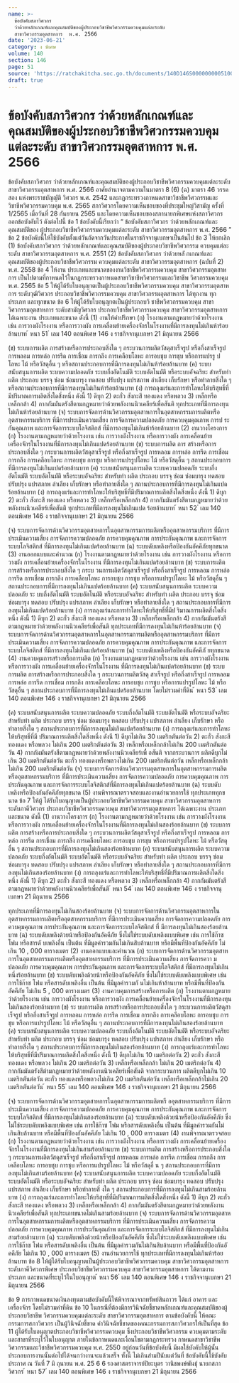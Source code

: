 ```yaml
---
name: >-
  ข้อบังคับสภาวิศวกร
  ว่าด้วยหลักเกณฑ์และคุณสมบัติของผู้ประกอบวิชาชีพวิศวกรรมควบคุมแต่ละระดับ
  สาขาวิศวกรรมอุตสาหการ  พ.ศ. 2566
date: '2023-06-21'
category: ง พิเศษ
volume: 140
section: 146
page: 51
source: 'https://ratchakitcha.soc.go.th/documents/140D146S0000000005100.pdf'
draft: true
---
```


# ข้อบังคับสภาวิศวกร ว่าด้วยหลักเกณฑ์และคุณสมบัติของผู้ประกอบวิชาชีพวิศวกรรมควบคุมแต่ละระดับ สาขาวิศวกรรมอุตสาหการ  พ.ศ. 2566

ข้อบังคับสภาวิศวกร ว่าด้วยหลักเกณฑ์และคุณสมบัติของผู้ประกอบวิชาชีพวิศวกรรมควบคุมแต่ละระดับ สาขาวิศวกรรมอุตสาหการ พ.ศ. 2566 อาศัยอำนาจตามความในมาตรา 8 (6) (ฉ) มาตรา 46 วรรคสอง แห่งพระราชบัญญัติ วิศวกร พ.ศ. 2542 และกฎกระทรวงกาหนดสาขาวิชาชีพวิศวกรรมและวิชาชีพวิศวกรรมควบคุม พ.ศ. 2565 สภาวิศวกรโดยความเห็นชอบของที่ประชุมใหญ่วิสามัญ ครั้งที่ 1/2565 เมื่อวันที่ 28 กันยายน 2565 และโดยความเห็นชอบของสภานายกพิเศษแห่งสภาวิศวกร ออกข้อบังคับไว้ ดังต่อไปนี้ ข้อ 1 ข้อบังคับนี้เรียกว่า “ ข้อบังคับสภาวิศวกร ว่าด้วยหลักเกณฑ์และคุณสมบัติของ ผู้ประกอบวิชาชีพวิศวกรรมควบคุมแต่ละระดับ สาขาวิศวกรรมอุตสาหการ พ.ศ. 2566 ” ข้อ 2 ข้อบังคับนี้ให้ใช้บังคับตั้งแต่วันถัดจากวันประกาศในราชกิจจานุเบกษาเป็นต้นไป ข้อ 3 ให้ยกเลิก (1) ข้อบังคับสภาวิศวกร ว่าด้วยหลักเกณฑ์และคุณสมบัติของผู้ประกอบวิชาชีพวิศวกรรม ควบคุมแต่ละระดับ สาขาวิศวกรรมอุตสาหการ พ.ศ. 2551 (2) ข้อบังคับสภาวิศวกร ว่าด้วยหลั กเกณฑ์และคุณสมบัติของผู้ประกอบวิชาชีพวิศวกรรม ควบคุมแต่ละระดับ สาขาวิศวกรรมอุตสาหการ (ฉบับที่ 2) พ.ศ. 2558 ข้อ 4 ให้งาน ประเภทและขนาดของงานวิชาชีพวิศวกรรมควบคุม สาขาวิศวกรรมอุตสาหการ เป็นไปตามที่กาหนดไว้ในกฎกระทรวงกาหนดสาขาวิชาชีพวิศวกรรมและวิชาชีพ วิศวกรรมควบคุม พ.ศ. 2565 ข้อ 5 ให้ผู้ได้รับใบอนุญาตเป็นผู้ประกอบวิชาชีพวิศวกรรมควบคุม สาขาวิศวกรรมอุตสาหการ ระดับวุฒิวิศวกร ประกอบวิชาชีพวิศวกรรมควบคุม สาขาวิศวกรรมอุตสาหการ ได้ทุกงาน ทุกประเภท และทุกขนาด ข้อ 6 ให้ผู้ได้รับใบอนุญาตเป็นผู้ประกอบวิ ชาชีพวิศวกรรมควบคุม สาขาวิศวกรรมอุตสาหการ ระดับสามัญวิศวกร ประกอบวิชาชีพวิศวกรรมควบคุม สาขาวิศวกรรมอุตสาหการ ได้เฉพาะงาน ประเภทและขนาด ดังนี้ (1) งานให้คำปรึกษา (ก) โรงงานตามกฎหมายว่าด้วยโรงงาน เช่น การวางผังโรงงาน หรือการวางผัง การเคลื่อนย้ายเครื่องจักรในโรงงานที่มีการลงทุนไม่เกินห้าร้อยล้านบาท ้ หนา 51 ่ เลม 140 ตอนพิเศษ 146 ง ราชกิจจานุเบกษา 21 มิถุนายน 2566

(ข) ระบบการผลิต การสร้างหรือการประกอบสิ่งใด ๆ กระบวนการผลิตวัสดุสาเร็จรูป หรือกึ่งสาเร็จรูป การหลอม การหล่อ การรีด การเชื่อม การกลึง การเคลือบโลหะ การอบชุบ การชุบ หรือการแปรรู ปโลหะ ไม้ หรือวัสดุอื่น ๆ หรือสถานประกอบการที่มีการลงทุนไม่เกินห้าร้อยล้านบาท (ค) ระบบสนับสนุนการผลิต ระบบความปลอดภัย ระบบกึ่งอัตโนมัติ ระบบอัตโนมัติ หรือระบบอัจฉริยะ สำหรับทำ ผลิต ประกอบ บรรจุ ซ่อม ซ่อมบารุง ทดสอบ ปรับปรุง แปรสภาพ ลำเลียง เก็บรักษา หรือทำลายสิ่งใด ๆ หรือสถานประกอบการที่มีการลงทุนไม่เกินห้าร้อยล้านบาท (ง) การถลุงแร่และการทำโลหะให้บริสุทธิ์ที่มีปริมาณการผลิตสิ่งใดสิ่งหนึ่ง ดังนี้ 1) ดีบุก 2) ตะกั่ว สังกะสี ทองแดง หรือพลวง 3) เหล็กหรือเหล็กกล้า 4) กากกัมมันตรังสีตามกฎหมายว่าด้วยพลังงานนิวเคลียร์เพื่อสันติ ทุกประเภทที่มีการลงทุนไม่เกินห้าร้อยล้านบาท (จ) ระบบการจัดการด้านวิศวกรรมอุตสาหการในอุตสาหกรรมการผลิตหรืออุตสาหกรรมบริการ ที่มีการประเมินความเสี่ยง การจัดการความปลอดภัย การควบคุมคุณภาพ การป ระกันคุณภาพ และการจัดการระบบโลจิสติกส์ ที่มีการลงทุนไม่เกินห้าร้อยล้านบาท (2) งานวางโครงการ (ก) โรงงานตามกฎหมายว่าด้วยโรงงาน เช่น การวางผังโรงงาน หรือการวางผัง การเคลื่อนย้ายเครื่องจักรในโรงงานที่มีการลงทุนไม่เกินแปดร้อยล้านบาท (ข) ระบบการผลิต การ สร้างหรือการประกอบสิ่งใด ๆ กระบวนการผลิตวัสดุสาเร็จรูป หรือกึ่งสาเร็จรูป การหลอม การหล่อ การรีด การเชื่อม การกลึง การเคลือบโลหะ การอบชุบ การชุบ หรือการแปรรูปโลหะ ไม้ หรือวัสดุอื่น ๆ สถานประกอบการที่มีการลงทุนไม่เกินแปดร้อยล้านบาท (ค) ระบบสนับสนุนการผลิต ระบบความปลอดภัย ระบบกึ่งอัตโนมัติ ระบบอัตโนมัติ หรือระบบอัจฉริยะ สำหรับทำ ผลิต ประกอบ บรรจุ ซ่อม ซ่อมบารุง ทดสอบ ปรับปรุง แปรสภาพ ลำเลียง เก็บรักษา หรือทำลายสิ่งใด ๆ สถานประกอบการที่มีการลงทุนไม่เกินแปดร้อยล้านบาท (ง) การถลุงแร่และการทำโลหะให้บริสุทธิ์ที่มีปริมาณการผลิตสิ่งใดสิ่งหนึ่ง ดังนี้ 1) ดีบุก 2) ตะกั่ว สังกะสี ทองแดง หรือพลวง 3) เหล็กหรือเหล็กกล้า 4) กากกัมมันตรังสีตามกฎหมายว่าด้วยพลังงานนิวเคลียร์เพื่อสันติ ทุกประเภทที่มีการลงทุนไม่เกินแปด ร้อยล้านบาท ้ หนา 52 ่ เลม 140 ตอนพิเศษ 146 ง ราชกิจจานุเบกษา 21 มิถุนายน 2566

(จ) ระบบการจัดการด้านวิศวกรรมอุตสาหการในอุตสาหกรรมการผลิตหรืออุตสาหกรรมบริการ ที่มีการประเมินความเสี่ยง การจัดการความปลอดภัย การควบคุมคุณภาพ การประกันคุณภาพ และการจัดการระบบโลจิสติกส์ ที่มีการลงทุนไม่เกินแปดร้อยล้านบาท (ฉ) ระบบดับเพลิงหรือป้องกันอัคคีภัยทุกขนาด (3) งานออกแบบและคำนวณ (ก) โรงงานตามกฎหมายว่าด้วยโรงงาน เช่น การวางผังโรงงาน หรือการวางผัง การเคลื่อนย้ายเครื่องจักรในโรงงาน ที่มีการลงทุนไม่เกินแปดร้อยล้านบาท (ข) ระบบการผลิต การสร้างหรือการประกอบสิ่งใด ๆ กระบ วนการผลิตวัสดุสาเร็จรูป หรือกึ่งสาเร็จรูป การหลอม การหล่อ การรีด การเชื่อม การกลึง การเคลือบโลหะ การอบชุบ การชุบ หรือการแปรรูปโลหะ ไม้ หรือวัสดุอื่น ๆ สถานประกอบการที่มีการลงทุนไม่เกินแปดร้อยล้านบาท (ค) ระบบสนับสนุนการผลิต ระบบความปลอดภัย ระ บบกึ่งอัตโนมัติ ระบบอัตโนมัติ หรือระบบอัจฉริยะ สำหรับทำ ผลิต ประกอบ บรรจุ ซ่อม ซ่อมบารุง ทดสอบ ปรับปรุง แปรสภาพ ลำเลียง เก็บรักษา หรือทำลายสิ่งใด ๆ สถานประกอบการที่มีการลงทุนไม่เกินแปดร้อยล้านบาท (ง) การถลุงแร่และการทำโลหะให้บริสุทธิ์ที่มีป ริมาณการผลิตสิ่งใดสิ่งหนึ่ง ดังนี้ 1) ดีบุก 2) ตะกั่ว สังกะสี ทองแดง หรือพลวง 3) เหล็กหรือเหล็กกล้า 4) กากกัมมันตรังสีตามกฎหมายว่าด้วยพลังงานนิวเคลียร์เพื่อสันติ ทุกประเภทที่มีการลงทุนไม่เกินห้าร้อยล้านบาท (จ) ระบบการจัดการด้านวิศวกรรมอุตสาหการในอุตสาหกรรมการผลิตหรืออุตสาหกรรมบริการ ที่มีการประเมินความเสี่ยง การจัดการความปลอดภัย การควบคุมคุณภาพ การประกันคุณภาพ และการจัดการระบบโลจิสติกส์ ที่มีการลงทุนไม่เกินแปดร้อยล้านบาท (ฉ) ระบบดับเพลิงหรือป้องกันอัคคีภั ยทุกขนาด (4) งานควบคุมการสร้างหรือการผลิต (ก) โรงงานตามกฎหมายว่าด้วยโรงงาน เช่น การวางผังโรงงาน หรือการวางผัง การเคลื่อนย้ายเครื่องจักรในโรงงาน ที่มีการลงทุนไม่เกินแปดร้อยล้านบาท (ข) ระบบการผลิต การสร้างหรือการประกอบสิ่งใด ๆ กระบวนการผลิตวัสดุ สาเร็จรูป หรือกึ่งสาเร็จรูป การหลอม การหล่อ การรีด การเชื่อม การกลึง การเคลือบโลหะ การอบชุบ การชุบ หรือการแปรรูปโลหะ ไม้ หรือวัสดุอื่น ๆ สถานประกอบการที่มีการลงทุนไม่เกินแปดร้อยล้านบาท โดยไม่รวมค่าที่ดิน ้ หนา 53 ่ เลม 140 ตอนพิเศษ 146 ง ราชกิจจานุเบกษา 21 มิถุนายน 2566

(ค) ระบบสนับสนุนการผลิต ระบบความปลอดภัย ระบบกึ่งอัตโนมัติ ระบบอัตโนมัติ หรือระบบอัจฉริยะ สำหรับทำ ผลิต ประกอบ บรรจุ ซ่อม ซ่อมบารุง ทดสอบ ปรับปรุง แปรสภาพ ลำเลียง เก็บรักษา หรือทำลายสิ่งใด ๆ สถานประกอบการที่มีการลงทุนไม่เกินแปดร้อยล้านบาท (ง) การถลุงแร่และการทำโลหะให้บริสุทธิ์ที่มี ปริมาณการผลิตสิ่งใดสิ่งหนึ่ง ดังนี 1) ดีบุกไม่เกิน 30 เมตริกตันต่อวัน 2) ตะกั่ว สังกะสี ทองแดง หรือพลวง ไม่เกิน 200 เมตริกตันต่อวัน 3) เหล็กหรือเหล็กกล้าไม่เกิน 200 เมตริกตันต่อวัน 4) กากกัมมันตรังสีตามกฎหมายว่าด้วยพลังงานนิวเคลียร์เพื่ อสันติ จากกระบวนการ ผลิตดีบุกไม่เกิน 30 เมตริกตันต่อวัน ตะกั่ว ทองแดงหรือพลวงไม่เกิน 200 เมตริกตันต่อวัน เหล็กหรือเหล็กกล้าไม่เกิน 200 เมตริกตันต่อวัน (จ) ระบบการจัดการด้านวิศวกรรมอุตสาหการในอุตสาหกรรมการผลิตหรืออุตสาหกรรมบริการ ที่มีการประเมินความเสี่ยง การจัดการความปลอดภัย การควบคุมคุณภาพ การประกันคุณภาพ และการจัดการระบบโลจิสติกส์ที่มีการลงทุนไม่เกินแปดร้อยล้านบาท (ฉ) ระบบดับเพลิงหรือป้องกันอัคคีภัยทุกขนาด (5) งานพิจารณาตรวจสอบและงานอำนวยการใช้ ทุกประเภททุกขนาด ข้อ 7 ให้ผู้ ได้รับใบอนุญาตเป็นผู้ประกอบวิชาชีพวิศวกรรมควบคุม สาขาวิศวกรรมอุตสาหการ ระดับภาคีวิศวกร ประกอบวิชาชีพวิศวกรรมควบคุม สาขาวิศวกรรมอุตสาหการ ได้เฉพาะงาน ประเภทและขนาด ดังนี้ (1) งานวางโครงการ (ก) โรงงานตามกฎหมายว่าด้วยโรงงาน เช่น การวางผังโรงงาน หรือการวางผัง การเคลื่อนย้ายเครื่องจักรในโรงงานที่มีการลงทุนไม่เกินสองร้อยล้านบาท (ข) ระบบการผลิต การสร้างหรือการประกอบสิ่งใด ๆ กระบวนการผลิตวัสดุสาเร็จรูป หรือกึ่งสาเร็จรูป การหลอม การหล่อ การรีด การเชื่อม การกลึง การเคลือบโลหะ การอบชุบ การชุบ หรือการแปรรูปโลหะ ไม้ หรือวัสดุอื่น ๆ สถานประกอบการที่มีการลงทุนไม่เกินสองร้อยล้านบาท (ค) ระบบสนับสนุนการผลิต ระบบความปลอดภัย ระบบกึ่งอัตโนมัติ ระบบอัตโนมัติ หรือระบบอัจฉริยะ สำหรับทำ ผลิต ประกอบ บรรจุ ซ่อม ซ่อมบารุง ทดสอบ ปรับปรุง แปรสภาพ ลำเลียง เก็บรักษา หรือทำลายสิ่งใด ๆ สถานประกอบการที่มีการลงทุนไม่เกินสองร้อยล้านบาท (ง) การถลุงแร่และการทำโลหะให้บริสุทธิ์ที่มีปริมาณการผลิตสิ่งใดสิ่งหนึ่ง ดังนี้ 1) ดีบุก 2) ตะกั่ว สังกะสี ทองแดง หรือพลวง 3) เหล็กหรือเหล็กกล้า 4) กากกัมมันตรังสีตามกฎหมายว่าด้วยพลังงานนิวเคลียร์เพื่อสันติ ้ หนา 54 ่ เลม 140 ตอนพิเศษ 146 ง ราชกิจจานุเบกษา 21 มิถุนายน 2566

ทุกประเภทที่มีการลงทุนไม่เกินสองร้อยล้านบาท (จ) ระบบการจัดการด้านวิศวกรรมอุตสาหการในอุตสาหกรรมการผลิตหรืออุตสาหกรรมบริการ ที่มีการประเมินความเสี่ยง การจัดการความปลอดภัย การควบคุมคุณภาพ การประกันคุณภาพ และการจัดการระบบโลจิสติกส์ ที่ มีการลงทุนไม่เกินสองร้อยล้านบาท (ฉ) ระบบดับเพลิงด้วยน้าหรือป้องกันอัคคีภัย ซึ่งไม่ใช่ระบบดับเพลิงแบบพิเศษ เช่น การใช้ก๊าซ โฟม หรือสารดั บเพลิงอื่น เป็นต้น ที่มีมูลค่ารวมกันไม่เกินสิบล้านบาท หรือมีพื้นที่ป้องกันอัคคีภัย ไม่เกิน 10 , 000 ตารางเมตร (2) งานออกแบบและคำนวณ (ก) ระบบการจัดการด้านวิศวกรรมอุตสาหการในอุตสาหกรรมการผลิตหรืออุตสาหกรรมบริการ ที่มีการประเมินความเสี่ยง การจัดการควา มปลอดภัย การควบคุมคุณภาพ การประกันคุณภาพ และการจัดการระบบโลจิสติกส์ ที่มีการลงทุนไม่เกินหนึ่งร้อยล้านบาท (ข) ระบบดับเพลิงด้วยน้าหรือป้องกันอัคคีภัย ซึ่งไม่ใช่ระบบดับเพลิงแบบพิเศษ เช่น การใช้ก๊าซ โฟม หรือสารดับเพลิงอื่น เป็นต้น ที่มีมูลค่ารวมกั นไม่เกินห้าล้านบาท หรือมีพื้นที่ป้องกันอัคคีภัย ไม่เกิน 5 , 000 ตารางเมตร (3) งานควบคุมการสร้างหรือการผลิต (ก) โรงงานตามกฎหมายว่าด้วยโรงงาน เช่น การวางผังโรงงาน หรือการวางผัง การเคลื่อนย้ายเครื่องจักรในโรงงานที่มีการลงทุนไม่เกินสองร้อยล้านบาท (ข) ระ บบการผลิต การสร้างหรือการประกอบสิ่งใด ๆ กระบวนการผลิตวัสดุสาเร็จรูป หรือกึ่งสาเร็จรูป การหลอม การหล่อ การรีด การเชื่อม การกลึง การเคลือบโลหะ การอบชุบ การชุบ หรือการแปรรูปโลหะ ไม้ หรือวัสดุอื่น ๆ สถานประกอบการที่มีการลงทุนไม่เกินสองร้อยล้านบาท (ค) ระบบสนับสนุนการผลิต ระบบความปลอดภัย ระบบกึ่งอัตโนมัติ ระบบอัตโนมัติ หรือระบบอัจฉริยะ สำหรับทำ ผลิต ประกอบ บรรจุ ซ่อม ซ่อมบารุง ทดสอบ ปรับปรุง แปรสภาพ ลำเลียง เก็บรักษา หรือทำลายสิ่งใด ๆ สถานประกอบการที่มีการลงทุนไม่เกินสองร้อยล้านบาท (ง) การถลุงแร่และการทำโลหะให้บริสุทธิ์ที่มีปริมาณการผลิตสิ่งใดสิ่งหนึ่ง ดังนี้ 1) ดีบุกไม่เกิน 10 เมตริกต่อวัน 2) ตะกั่ว สังกะสี ทองแดง หรือพลวง ไม่เกิน 20 เมตริกต่อวัน 3) เหล็กหรือเหล็กกล้า ไม่เกิน 20 เมตริกต่อวัน 4) กากกัมมันตรังสีตำมกฎหมายว่าด้วยพลังงานนิวเคลียร์เพื่อสันติ จากกระบวนการ ผลิตดีบุกไม่เกิน 10 เมตริกตันต่อวัน ตะกั่ว ทองแดงหรือพลวงไม่เกิน 20 เมตริกตันต่อวัน เหล็กหรือเหล็กกล้าไม่เกิน 20 เมตริกตันต่อวัน ้ หนา 55 ่ เลม 140 ตอนพิเศษ 146 ง ราชกิจจานุเบกษา 21 มิถุนายน 2566

(จ) ระบบการจัดการด้านวิศวกรรมอุตสาหการในอุตสาหกรรมการผลิตหรื ออุตสาหกรรมบริการ ที่มีการประเมินความเสี่ยง การจัดการความปลอดภัย การควบคุมคุณภาพ การประกันคุณภาพ และการจัดการระบบโลจิสติกส์ ที่มีการลงทุนไม่เกินสองร้อยล้านบาท (ฉ) ระบบดับเพลิงด้วยน้าหรือป้องกันอัคคีภัย ซึ่งไม่ใช่ระบบดับเพลิงแบบพิเศษ เช่น การใช้ก๊าซ โฟม หรือสารดับเพลิงอื่น เป็นต้น ที่มีมูลค่ารวมกันไม่เกินสิบล้านบาท หรือมีพื้นที่ป้องกันอัคคีภัย ไม่เกิน 10 , 000 ตารางเมตร (4) งานพิจารณาตรวจสอบ (ก) โรงงานตามกฎหมายว่าด้วยโรงงาน เช่น การวางผังโรงงาน หรือการวางผัง การเคลื่อนย้ายเครื่อง จักรในโรงงานที่มีการลงทุนไม่เกินสามร้อยล้านบาท (ข) ระบบการผลิต การสร้างหรือการประกอบสิ่งใด ๆ กระบวนการผลิตวัสดุสาเร็จรูป หรือกึ่งสาเร็จรูป การหลอม การหล่อ การรีด การเชื่อม การกลึง การเคลือบโลหะ การอบชุบ การชุบ หรือการแปรรูปโลหะ ไม้ หรือวัสดุอื่ น ๆ สถานประกอบการที่มีการลงทุนไม่เกินสามร้อยล้านบาท (ค) ระบบสนับสนุนการผลิต ระบบความปลอดภัย ระบบกึ่งอัตโนมัติ ระบบอัตโนมัติ หรือระบบอัจฉริยะ สำหรับทำ ผลิต ประกอบ บรรจุ ซ่อม ซ่อมบารุง ทดสอบ ปรับปรุง แปรสภาพ ลำเลียง เก็บรักษา หรือทำลายสิ่ งใด ๆ สถานประกอบการที่มีการลงทุนไม่เกินสามร้อยล้านบาท (ง) การถลุงแร่และการทำโลหะให้บริสุทธิ์ที่มีปริมาณการผลิตสิ่งใดสิ่งหนึ่ง ดังนี้ 1) ดีบุก 2) ตะกั่ว สังกะสี ทองแดง หรือพลวง 3) เหล็กหรือเหล็กกล้า 4) กากกัมมันตรังสีตามกฎหมายว่าด้วยพลังงานนิวเคลียร์เพื่อสันติ ทุกประเภทขนาดไม่เกินสามร้อยล้านบาท (จ) ระบบการจัดการด้านวิศวกรรมอุตสาหการในอุตสาหกรรมการผลิตหรืออุตสาหกรรมบริการ ที่มีการประเมินความเสี่ยง การจัดการความปลอดภัย การควบคุมคุณภาพ การประกันคุณภำพ และการจัดการระบบโลจิสติกส์ ที่มีการลงทุนไม่เกินสามร้อยล้านบาท (ฉ) ระบบดับเพลิงด้วยน้าหรือป้องกันอัคคีภัย ซึ่งไม่ใช่ระบบดับเพลิงแบบพิเศษ เช่น การใช้ก๊าซ โฟม หรือสารดับเพลิงอื่น เป็นต้น ที่มีมูลค่ารวมกันไม่เกินสิบล้านบาท หรือมีพื้นที่ป้องกันอั คคีภัย ไม่เกิน 10 , 000 ตารางเมตร (5) งานอำนวยการใช้ ทุกประเภทที่มีการลงทุนไม่เกินห้าร้อยล้านบาท ข้อ 8 ให้ผู้ได้รับใบอนุญาตเป็นผู้ประกอบวิชาชีพวิศวกรรมควบคุม สาขาวิศวกรรมอุตสาหการ ระดับภาคีวิศวกรพิเศษ ประกอบวิชาชีพวิศวกรรมควบคุม สาขาวิศวกรรมอุตสาหการ ได้ตามงาน ประเภท และขนาดที่ระบุไว้ในใบอนุญาต ้ หนา 56 ่ เลม 140 ตอนพิเศษ 146 ง ราชกิจจานุเบกษา 21 มิถุนายน 2566

ข้อ 9 การกาหนดขนาดเงินลงทุนตามข้อบังคับนี้ให้พิจารณาจากทรัพย์สินถาวร ได้แก่ อาคาร และเครื่องจักร โดยไม่รวมค่าที่ดิน ข้อ 10 ในกรณีที่ต้องมีการวินิจฉัยชี้ขาดหลักเกณฑ์และคุณสมบัติของผู้ ประกอบวิชาชีพ วิศวกรรมควบคุมแต่ละระดับ สาขาวิศวกรรมอุตสาหการ ตามข้อบังคับนี้ ให้คณะกรรมการสภาวิศวกร เป็นผู้วินิจฉัยชี้ขาด คำวินิจฉัยชี้ขาดของคณะกรรมการสภาวิศวกรให้เป็นที่สุด ข้อ 11 ผู้ได้รับใบอนุญาตประกอบวิชาชีพวิศวกรรมควบคุม ซึ่งประกอบวิชาชีพวิศวกรรม ควบคุมตามระดับ และสาขาที่ระบุไว้ในใบอนุญาต ภายในข้อกาหนดและเงื่อนไขตามกฎกระทรวง กาหนดสาขาวิชาชีพวิศวกรรมและวิชาชีพวิศวกรรมควบคุม พ.ศ. 2550 อยู่ก่อนวันที่ข้อบังคับนี้ มีผลใช้บังคับให้ผู้นั้นประกอบการงานนั้นต่อไปได้จนกว่างานจะแล้วเสร็จ ทั้งนี้ ไม่เกินสำมปีนับแต่วันที่ ข้อบังคับนี้ใช้บังคับ ประกาศ ณ วันที่ 7 มิ ถุนายน พ.ศ. 25 6 6 รองศาสตราจารย์ปิยะบุตร วานิชพงษ์พันธุ์ นายกสภาวิศวกร ้ หนา 57 ่ เลม 140 ตอนพิเศษ 146 ง ราชกิจจานุเบกษา 21 มิถุนายน 2566
